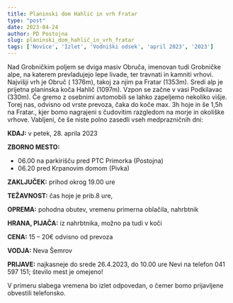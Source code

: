 ```yaml
---
title: Planinski dom Hahlić in vrh Fratar
type: "post"
date: 2023-04-24
author: PD Postojna
slug: planinski_dom_hahlič_in_vrh_fratar
tags: ['Novice', 'Izlet', 'Vodniški odsek', 'april 2023', '2023']
---
```


Nad Grobničkim poljem se dviga masiv Obruča, imenovan tudi Grobničke alpe, na katerem prevladujejo lepe livade, ter travnati in kamniti vrhovi. Najvišji vrh je Obruč ( 1376m), takoj za njim pa Fratar (1353m). Sredi alp je prijetna planinska koča Hahlič (1097m). Vzpon se začne v vasi Podkilavac (330m). Če gremo z osebnimi avtomobili se lahko zapeljemo nekoliko višje.
Torej nas, odvisno od vrste prevoza, čaka  do koče max. 3h hoje in še 1,5h na Fratar., kjer bomo nagrajeni s čudovitim razgledom na morje in okoliške vrhove. Vabljeni, če še niste polno zasedli vseh medprazničnih dni:

**KDAJ:** v petek, 28. aprila 2023

**ZBORNO MESTO:**
- 06.00 na parkirišču pred PTC Primorka (Postojna)
- 06.20 pred Krpanovim domom (Pivka)

**ZAKLJUČEK:** prihod okrog 19.00 ure

**TEŽAVNOST:** čas hoje je prib.8 ure,

**OPREMA:** pohodna obutev, vremenu primerna oblačila, nahrbtnik

**HRANA, PIJAČA:** iz nahrbtnika, možno pa tudi v koči

**CENA:** 15 – 20€  odvisno od prevoza

**VODJA:** Neva Šemrov

**PRIJAVE:** najkasneje do srede 26.4.2023, do 10.00 ure Nevi na telefon 041 597 151; število mest je omejeno!

V primeru slabega vremena bo izlet odpovedan, o čemer bomo prijavljene obvestili telefonsko.
